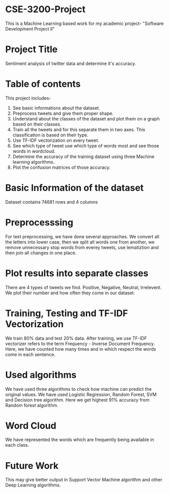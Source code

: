 # CSE-3200-Project
This is a Machine Learning based work for my academic project- "Software Development Project II"
# Project Title
Sentiment analysis of twitter data and determine it's accuracy.
# Table of contents
This project includes-
  1. See basic informations about the dataset.
  2. Preprocess tweets and give them proper shape.
  3. Understand about the classes of the dataset and plot them on a graph based on their classes.
  4. Train all the tweets and for this separate them in two axes. This classification is based on their type.
  5. Use TF-IDF vectorization on every tweet.
  6. See which type of tweet use which type of words most and see those words in wordcloud.
  7. Determine the accuracy of the training dataset using three Machine learning algorithms.
  8. Plot the confusion matrices of those accuracy.
# Basic Information of the dataset
Dataset contains 74681 rows and 4 columns
# Preprocesssing
For text preprocessing, we have done several approaches. We convert all the letters into lower case, then we split all words one from another, we remove unnecessary stop words from everey tweets, use lematiztion and then join all changes in one place.
# Plot results into separate classes
There are 4 types of tweets we find. Positive, Negative, Neutral, Irrelevent. We plot their number and how often they come in our dataset.
# Training, Testing and TF-IDF Vectorization
We train 80% data and test 20% data. After training, we use TF-IDF vectorizer refers to the term Frequency - Inverse Document Frequency. Here, we have counted how many times and in which respect the words come in each sentence.
# Used algorithms
We have used three algorithms to check how machine can predict the original values. We have used Logistic Regression, Random Forest, SVM and Decision tree algorithm. Here we get highest 91% accuracy from Random forest algorithm.
# Word Cloud
We have represented the words which are frequently being available in each class.

# Future Work
This may give better output in Support Vector Machine algorithm and other Deep Learning algorithms.
